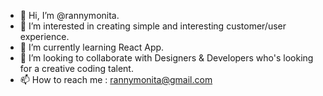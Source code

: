 - 👋 Hi, I’m @rannymonita.
- 👀 I’m interested in creating simple and interesting customer/user experience.
- 🌱 I’m currently learning React App.
- 💞️ I’m looking to collaborate with Designers & Developers who's looking for a creative coding talent.
- 📫 How to reach me : rannymonita@gmail.com

<!---
rannymonita/rannymonita is a ✨ special ✨ repository because its `README.md` (this file) appears on your GitHub profile.
You can click the Preview link to take a look at your changes.
--->
